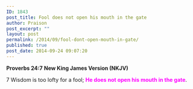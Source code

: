```yaml
---
ID: 1843
post_title: Fool does not open his mouth in the gate
author: Praison
post_excerpt: ""
layout: post
permalink: /2014/09/fool-dont-open-mouth-in-gate/
published: true
post_date: 2014-09-24 09:07:20
---
```

<strong>Proverbs 24:7</strong>
<strong> New King James Version (NKJV)</strong>

7 Wisdom is too lofty for a fool;
<span style="color: #ff00ff;"><strong>He does not open his mouth in the gate</strong></span>.
